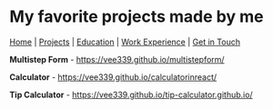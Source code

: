 # My favorite projects made by me

[Home](./index.markdown) | [Projects](./projects.markdown) | [Education](./education.markdown) | [Work Experience](./experience.markdown) | [Get in Touch](./contact.markdown)

**Multistep Form** - https://vee339.github.io/multistepform/

**Calculator** - https://vee339.github.io/calculatorinreact/

**Tip Calculator** - https://vee339.github.io/tip-calculator.github.io/
